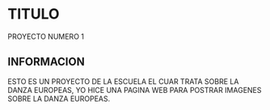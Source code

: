 # TITULO
PROYECTO NUMERO 1

## INFORMACION
ESTO ES UN PROYECTO DE LA ESCUELA EL CUAR TRATA SOBRE LA DANZA EUROPEAS,
YO HICE UNA PAGINA WEB PARA POSTRAR IMAGENES SOBRE LA DANZA EUROPEAS.
